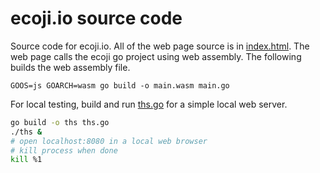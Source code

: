 # ecoji.io source code

Source code for ecoji.io. All of the web page source is in [index.html](index.html).  The web page calls the ecoji go project using web assembly.  The following builds the web assembly file. 

```
GOOS=js GOARCH=wasm go build -o main.wasm main.go
```

For local testing, build and run [ths.go](ths.go) for a simple local web server.

```bash
go build -o ths ths.go
./ths &
# open localhost:8080 in a local web browser
# kill process when done
kill %1
```
